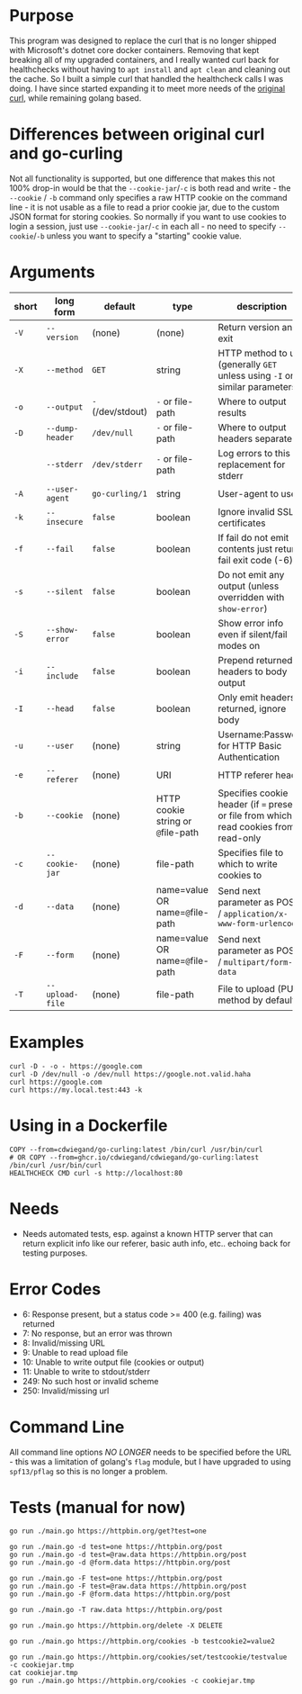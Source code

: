 # Purpose
This program was designed to replace the curl that is no longer shipped with Microsoft's dotnet core docker containers. Removing that kept breaking all of my upgraded containers, and I really wanted curl back for healthchecks without having to `apt install` and `apt clean` and cleaning out the cache. So I built a simple curl that handled the healthcheck calls I was doing. I have since started expanding it to meet more needs of the [original curl](https://curl.se/), while remaining golang based.

# Differences between original curl and go-curling
Not all functionality is supported, but one difference that makes this not 100% drop-in would be that the `--cookie-jar`/`-c` is both read and write - the `--cookie` / `-b` command only specifies a raw HTTP cookie on the command line - it is not usable as a file to read a prior cookie jar, due to the custom JSON format for storing cookies. So normally if you want to use cookies to login a session, just use `--cookie-jar`/`-c` in each all - no need to specify `--cookie`/`-b` unless you want to specify a "starting" cookie value.

# Arguments
| short | long form | default | type | description |
| -- | -- | -- | -- | -- |
| `-V` | `--version` | (none) | (none) | Return version and exit |
| `-X` | `--method` | `GET` | string | HTTP method to use (generally `GET` unless using `-I` or similar parameters) |
| `-o` | `--output` | `-` (/dev/stdout) | `-` or file-path | Where to output results |
| `-D` | `--dump-header` | `/dev/null` | `-` or file-path | Where to output headers separately |
|  | `--stderr` | `/dev/stderr` | `-` or file-path | Log errors to this replacement for stderr |
| `-A` | `--user-agent` | `go-curling/1` | string | User-agent to use |
| `-k` | `--insecure` | `false` | boolean | Ignore invalid SSL certificates |
| `-f` | `--fail` | `false` | boolean | If fail do not emit contents just return fail exit code (-6) |
| `-s` | `--silent` | `false` | boolean | Do not emit any output (unless overridden with `show-error`) |
| `-S` | `--show-error` | `false` | boolean | Show error info even if silent/fail modes on |
| `-i` | `--include` | `false` | boolean | Prepend returned headers to body output |
| `-I` | `--head` | `false` | boolean | Only emit headers returned, ignore body |
| `-u` | `--user` | (none) | string | Username:Password for HTTP Basic Authentication |
| `-e` | `--referer` | (none) | URI | HTTP referer header |
| `-b` | `--cookie` | (none) | HTTP cookie string or `@`file-path | Specifies cookie header (if `=` present) or file from which to read cookies from, read-only |
| `-c` | `--cookie-jar` | (none) | file-path | Specifies file to which to write cookies to |
| `-d` | `--data` | (none) | name=value OR name=`@`file-path | Send next parameter as POST / `application/x-www-form-urlencoded` |
| `-F` | `--form` | (none) | name=value OR name=`@`file-path |Send next parameter as POST / `multipart/form-data` |
| `-T` | `--upload-file` | (none) | file-path | File to upload (PUT method by default) |

# Examples

```
curl -D - -o - https://google.com
curl -D /dev/null -o /dev/null https://google.not.valid.haha
curl https://google.com
curl https://my.local.test:443 -k
```

# Using in a Dockerfile
```
COPY --from=cdwiegand/go-curling:latest /bin/curl /usr/bin/curl
# OR COPY --from=ghcr.io/cdwiegand/cdwiegand/go-curling:latest /bin/curl /usr/bin/curl
HEALTHCHECK CMD curl -s http://localhost:80
```

# Needs
- Needs automated tests, esp. against a known HTTP server that can return explicit info like our referer, basic auth info, etc.. echoing back for testing purposes.

# Error Codes
- 6: Response present, but a status code >= 400 (e.g. failing) was returned
- 7: No response, but an error was thrown
- 8: Invalid/missing URL
- 9: Unable to read upload file
- 10: Unable to write output file (cookies or output)
- 11: Unable to write to stdout/stderr
- 249: No such host or invalid scheme
- 250: Invalid/missing url

# Command Line 
All command line options *NO LONGER* needs to be specified before the URL - this was a limitation of golang's `flag` module, but I have upgraded to using `spf13/pflag` so this is no longer a problem.

# Tests (manual for now)
```
go run ./main.go https://httpbin.org/get?test=one

go run ./main.go -d test=one https://httpbin.org/post
go run ./main.go -d test=@raw.data https://httpbin.org/post
go run ./main.go -d @form.data https://httpbin.org/post

go run ./main.go -F test=one https://httpbin.org/post
go run ./main.go -F test=@raw.data https://httpbin.org/post
go run ./main.go -F @form.data https://httpbin.org/post

go run ./main.go -T raw.data https://httpbin.org/post

go run ./main.go https://httpbin.org/delete -X DELETE

go run ./main.go https://httpbin.org/cookies -b testcookie2=value2

go run ./main.go https://httpbin.org/cookies/set/testcookie/testvalue -c cookiejar.tmp
cat cookiejar.tmp
go run ./main.go https://httpbin.org/cookies -c cookiejar.tmp
```